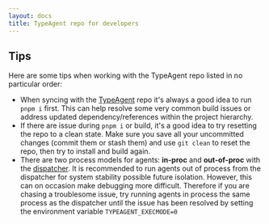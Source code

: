 ```yaml
---
layout: docs
title: TypeAgent repo for developers
---
```


## Tips

Here are some tips when working with the TypeAgent repo listed in no particular order:

- When syncing with the [TypeAgent](../../..) repo it's always a good idea to run `pnpm i` first. This can help resolve some very common build issues or address updated dependency/references within the project hierarchy.
- If there are issue during `pnpm i` or build, it's a good idea to try resetting the repo to a clean state. Make sure you save all your uncommitted changes (commit them or stash them) and use `git clean` to reset the repo, then try to install and build again.
- There are two process models for agents: **in-proc** and **out-of-proc** with the [dispatcher](../../../ts/packages/dispatcher). It is recommended to run agents out of process from the dispatcher for system stability possible future isolation. However, this can on occasion make debugging more difficult. Therefore if you are chasing a troublesome issue, try running agents in process the same process as the dispatcher until the issue has been resolved by setting the environment variable `TYPEAGENT_EXECMODE=0`
